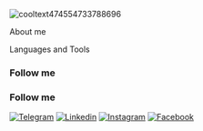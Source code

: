 
![cooltext474554733788696](https://github.com/user-attachments/assets/8570d843-2d6d-4fd4-bf81-a20fb1c70954)

About me 

Languages and Tools

### Follow me 
### Follow me 

[![Telegram](https://img.shields.io/badge/-Telegram-090909?style=for-thebadge&log=Telegram&logoColor=FF0000)](https://t.me/SurSuren)
[![Linkedin](https://img.shields.io/badge/-Linkedin-090909?style=for-thebadge&log=Linkedin&logoColor=FF0000)](https://www.linkedin.com/in/suren-sargsyan-25582a27a/)
[![Instagram](https://img.shields.io/badge/-YInstagram-090909?style=for-thebadge&log=Instagram&logoColor=FF0000)](https://www.instagram.com/sursuren/)
[![Facebook](https://img.shields.io/badge/-Facebook-090909?style=for-thebadge&log=Facebook&logoColor=FF0000)](https://ww.facebook.com/suren.sargsyan.967)
